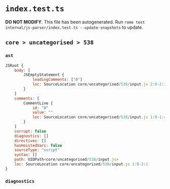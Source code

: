 # `index.test.ts`

**DO NOT MODIFY**. This file has been autogenerated. Run `rome test internal/js-parser/index.test.ts --update-snapshots` to update.

## `core > uncategorised > 538`

### `ast`

```javascript
JSRoot {
	body: [
		JSEmptyStatement {
			leadingComments: ["0"]
			loc: SourceLocation core/uncategorised/538/input.js 2:0-2:1
		}
	]
	comments: [
		CommentLine {
			id: "0"
			value: ""
			loc: SourceLocation core/uncategorised/538/input.js 1:0-1:4
		}
	]
	corrupt: false
	diagnostics: []
	directives: []
	hasHoistedVars: false
	sourceType: "script"
	syntax: []
	path: UIDPath<core/uncategorised/538/input.js>
	loc: SourceLocation core/uncategorised/538/input.js 1:0-2:1
}
```

### `diagnostics`

```

```
